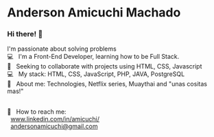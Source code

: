 # Anderson Amicuchi Machado 

### Hi there! 👋

I'm passionate about solving problems
<br/> :computer: &nbsp; I'm a Front-End Developer, learning how to be Full Stack.
<br/> :purple_heart: &nbsp; Seeking to collaborate with projects using HTML, CSS, Javascript
<br/> :computer: &nbsp; My stack: HTML, CSS, JavaScript, PHP, JAVA, PostgreSQL
<br/> 💬  &nbsp; About me: Technologies, Netflix series, Muaythai and "unas cositas mas!"

<br/> :email: &nbsp; How to reach me:
<br/> &nbsp;     www.linkedin.com/in/amicuchi/ 
<br/> &nbsp;     andersonamicuchi@gmail.com

